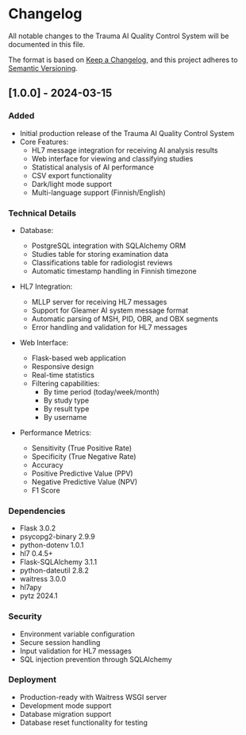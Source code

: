 # Changelog

All notable changes to the Trauma AI Quality Control System will be documented in this file.

The format is based on [Keep a Changelog](https://keepachangelog.com/en/1.0.0/),
and this project adheres to [Semantic Versioning](https://semver.org/spec/v2.0.0.html).

## [1.0.0] - 2024-03-15

### Added
- Initial production release of the Trauma AI Quality Control System
- Core Features:
  - HL7 message integration for receiving AI analysis results
  - Web interface for viewing and classifying studies
  - Statistical analysis of AI performance
  - CSV export functionality
  - Dark/light mode support
  - Multi-language support (Finnish/English)

### Technical Details
- Database:
  - PostgreSQL integration with SQLAlchemy ORM
  - Studies table for storing examination data
  - Classifications table for radiologist reviews
  - Automatic timestamp handling in Finnish timezone

- HL7 Integration:
  - MLLP server for receiving HL7 messages
  - Support for Gleamer AI system message format
  - Automatic parsing of MSH, PID, OBR, and OBX segments
  - Error handling and validation for HL7 messages

- Web Interface:
  - Flask-based web application
  - Responsive design
  - Real-time statistics
  - Filtering capabilities:
    - By time period (today/week/month)
    - By study type
    - By result type
    - By username

- Performance Metrics:
  - Sensitivity (True Positive Rate)
  - Specificity (True Negative Rate)
  - Accuracy
  - Positive Predictive Value (PPV)
  - Negative Predictive Value (NPV)
  - F1 Score

### Dependencies
- Flask 3.0.2
- psycopg2-binary 2.9.9
- python-dotenv 1.0.1
- hl7 0.4.5+
- Flask-SQLAlchemy 3.1.1
- python-dateutil 2.8.2
- waitress 3.0.0
- hl7apy
- pytz 2024.1

### Security
- Environment variable configuration
- Secure session handling
- Input validation for HL7 messages
- SQL injection prevention through SQLAlchemy

### Deployment
- Production-ready with Waitress WSGI server
- Development mode support
- Database migration support
- Database reset functionality for testing 